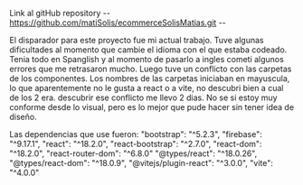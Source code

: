 Link al gitHub repository -- https://github.com/matiSolis/ecommerceSolisMatias.git --

El disparador para este proyecto fue mi actual trabajo. Tuve algunas dificultades al momento que cambie el idioma con el que estaba
codeado. Tenia todo en Spanglish y al momento de pasarlo a ingles cometi algunos errores que me retrasaron mucho.
Luego tuve un conflicto con las carpetas de los componentes. Los nombres de las carpetas iniciaban en mayuscula, lo que aparentemente
no le gusta a react o a vite, no descubri bien a cual de los 2 era. descubrir ese conflicto me llevo 2 dias.
No se si estoy muy conforme desde lo visual, pero es lo mejor que pude hacer sin tener idea de diseño.

Las dependencias que use fueron:
    "bootstrap": "^5.2.3",
    "firebase": "^9.17.1",
    "react": "^18.2.0",
    "react-bootstrap": "^2.7.0",
    "react-dom": "^18.2.0",
    "react-router-dom": "^6.8.0"
    "@types/react": "^18.0.26",
    "@types/react-dom": "^18.0.9",
    "@vitejs/plugin-react": "^3.0.0",
    "vite": "^4.0.0"

